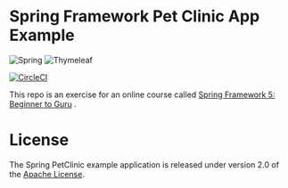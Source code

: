 # Spring Framework Pet Clinic App Example

![Spring](https://img.shields.io/badge/spring-%236DB33F.svg?style=for-the-badge&logo=spring&logoColor=white)
![Thymeleaf](https://img.shields.io/badge/Thymeleaf-%23005C0F.svg?style=for-the-badge&logo=Thymeleaf&logoColor=white)

[![CircleCI](https://circleci.com/gh/mrw007/pet-clinic-spring-app.svg?style=svg)](https://circleci.com/gh/mrw007/pet-clinic-spring-app)

This repo is an exercise for an online course
called [Spring Framework 5: Beginner to Guru](https://www.udemy.com/spring-framework-5-beginner-to-guru/?couponCode=GITHUB_SFGPETCLINIC)
.

# License

The Spring PetClinic example application is released under version 2.0 of
the [Apache License](http://www.apache.org/licenses/LICENSE-2.0).